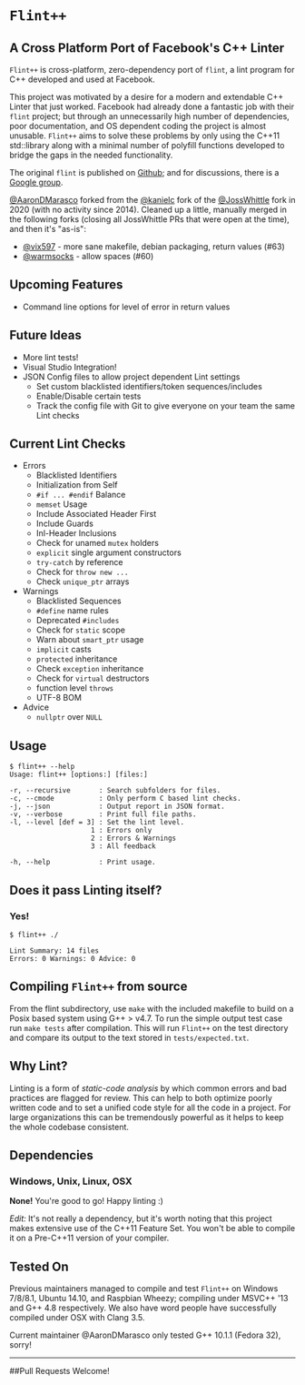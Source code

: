 # `Flint++`
## A Cross Platform Port of Facebook's C++ Linter

`Flint++` is cross-platform, zero-dependency port of `flint`, a lint program for C++ developed and used at Facebook.

This project was motivated by a desire for a modern and extendable C++ Linter that just worked. Facebook had already done a fantastic job with their `flint` project; but through an unnecessarily high number of dependencies, poor documentation, and OS dependent coding the project is almost unusable. `Flint++` aims to solve these problems by only using the C++11 std::library along with a minimal number of polyfill functions developed to bridge the gaps in the needed functionality.

The original `flint` is published on [Github](https://github.com/facebook/flint); and for discussions, there is a [Google group](https://groups.google.com/d/forum/facebook-flint).

[@AaronDMarasco]( https://github.com/AaronDMarasco/FlintPlusPlus ) forked from the [@kanielc]( https://github.com/kanielc/FlintPlusPlus ) fork of the [@JossWhittle]( https://github.com/JossWhittle/FlintPlusPlus ) fork in 2020 (with no activity since 2014). Cleaned up a little, manually merged in the following forks (closing all JossWhittle PRs that were open at the time), and then it's "as-is":

* [@vix597]( https://github.com/vix597/FlintPlusPlus ) - more sane makefile, debian packaging, return values (#63)
* [@warmsocks]( https://github.com/warmsocks/FlintPlusPlus ) - allow spaces (#60)

Upcoming Features
-----------------
* Command line options for level of error in return values

Future Ideas
------------
* More lint tests!
* Visual Studio Integration!
* JSON Config files to allow project dependent Lint settings
	* Set custom blacklisted identifiers/token sequences/includes
	* Enable/Disable certain tests
	* Track the config file with Git to give everyone on your team the same Lint checks

Current Lint Checks
-------------------

* Errors
	* Blacklisted Identifiers
	* Initialization from Self
	* `#if ... #endif` Balance
	* `memset` Usage
	* Include Associated Header First
	* Include Guards
	* Inl-Header Inclusions
	* Check for unamed `mutex` holders
	* `explicit` single argument constructors
	* `try-catch` by reference
	* Check for `throw new ...`
	* Check `unique_ptr` arrays
* Warnings
	* Blacklisted Sequences
	* `#define` name rules
	* Deprecated `#includes`
	* Check for `static` scope
	* Warn about `smart_ptr` usage
	* `implicit` casts
	* `protected` inheritance
	* Check `exception` inheritance
	* Check for `virtual` destructors
	* function level `throws`
	* UTF-8 BOM
* Advice
	* `nullptr` over `NULL`

Usage
-----

	$ flint++ --help
	Usage: flint++ [options:] [files:]

	-r, --recursive		  : Search subfolders for files.
	-c, --cmode			  : Only perform C based lint checks.
	-j, --json			  : Output report in JSON format.
	-v, --verbose		  : Print full file paths.
	-l, --level [def = 3] : Set the lint level.
			            1 : Errors only
			            2 : Errors & Warnings
			            3 : All feedback

	-h, --help		      : Print usage.

Does it pass Linting itself?
-------------------------

### Yes!

	$ flint++ ./

	Lint Summary: 14 files
	Errors: 0 Warnings: 0 Advice: 0

Compiling `Flint++` from source
-------------------------------

From the flint subdirectory, use `make` with the included makefile to build on a Posix based system using G++ > v4.7. To run the simple output test case run `make tests` after compilation. This will run `Flint++` on the test directory and compare its output to the text stored in `tests/expected.txt`.

Why Lint?
---------

Linting is a form of *static-code analysis* by which common errors and bad practices are flagged for review. This can help to both optimize poorly written code and to set a unified code style for all the code in a project. For large organizations this can be tremendously powerful as it helps to keep the whole codebase consistent.

Dependencies
------------

### Windows, Unix, Linux, OSX

**None!** You're good to go! Happy linting :)

*Edit:* It's not really a dependency, but it's worth noting that this project makes extensive use of the C++11 Feature Set. You won't be able to compile it on a Pre-C++11 version of your compiler.

Tested On
---------
Previous maintainers managed to compile and test `Flint++` on Windows 7/8/8.1, Ubuntu 14.10, and Raspbian Wheezy; compiling under MSVC++ '13 and G++ 4.8 respectively. We also have word people have successfully compiled under OSX with Clang 3.5.

Current maintainer @AaronDMarasco only tested G++ 10.1.1 (Fedora 32), sorry!

---

##Pull Requests Welcome!
